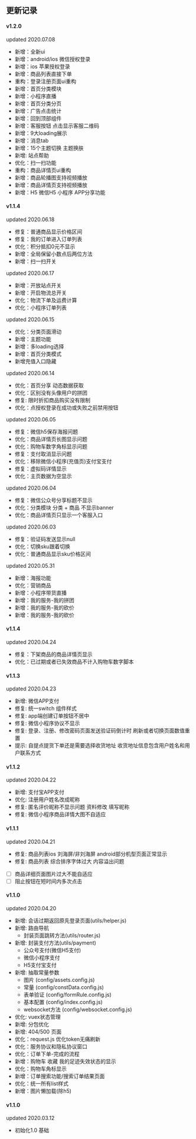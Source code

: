 ## 更新记录

#### v1.2.0

updated 2020.07.08

- 新增：全新ui
- 新增：android/ios 微信授权登录
- 新增：ios 苹果授权登录
- 新增：商品列表直接下单
- 重构：登录注册页面ui重构
- 新增：首页分类模块
- 新增：小程序直播
- 新增：首页分类分页
- 新增：广告点击统计
- 新增：回到顶部组件
- 新增：客服按钮 点击显示客服二维码
- 新增：9大loading展示
- 新增：消息tab
- 新增：15个主题切换 主题换肤
- 新增: 站点帮助
- 优化：扫一扫功能
- 重构：商品详情页ui重构
- 新增：商品轮播图支持视频播放
- 新增：商品详情页支持视频播放
- 新增：H5 微信H5 小程序 APP分享功能

#### v1.1.4

updated 2020.06.18

- 修复：普通商品显示价格区间
- 修复：我的订单进入订单列表
- 优化：积分抵扣0元不显示
- 新增：全局保留小数点后两位方法
- 新增：扫一扫开关

updated 2020.06.17

- 新增：开放站点开关
- 新增：开启物流总开关
- 优化：物流下单及运费计算
- 优化：小程序订单列表

updated 2020.06.15

- 优化：分类页面滑动
- 新增：主题功能
- 新增：多loading选择
- 新增：首页分类模式
- 新增充值入口隐藏

updated 2020.06.14

- 优化：首页分享 动态数据获取
- 优化：区别没有头像用户的拼团
- 修复: 限时折扣商品购买没有限制
- 优化：点授权登录在成功或失败之前禁用按钮

updated 2020.06.05

- 修复：微信h5保存海报问题
- 优化：商品详情页长图显示问题
- 优化：购物车数字角标显示问题
- 修复：支付取消显示问题
- 优化：移除微信小程序(充值页)支付宝支付
- 修复：虚拟码详情显示
- 优化：主页数据为空显示

updated 2020.06.04

- 修复：微信公众号分享标题不显示
- 优化：分类模块 分类 + 商品 不显示banner
- 优化：商品详情页只显示一个客服入口

updated 2020.06.03

- 修复：验证码发送显示null
- 优化：切换sku跟着切换
- 优化：普通商品显示sku价格区间

updated 2020.05.31

- 新增：海报功能
- 优化：营销商品
- 新增：小程序带货直播
- 新增：我的服务-我的拼团
- 新增：我的服务-我的砍价
- 新增：我的服务-我的砍价

#### v1.1.4

updated 2020.04.24

- 修复：下架商品的商品详情页显示
- 优化：已过期或者已失效商品不计入购物车数字脚本

#### v1.1.3

updated 2020.04.23

- 新增: 微信APP支付
- 修复: 统一switch 组件样式
- 修复: app端创建订单按钮不居中
- 修复: 微信小程序协议不显示
- 修复: 登录、注册、修改密码页面发送验证码倒计时 刷新或者切换页面数值重置
- 提示: 自提点提货下单还是需要选择收货地址 收货地址信息包含用户姓名和用户联系方式

#### v1.1.2

updated 2020.04.22

- 新增: 支付宝APP支付
- 优化: 注册用户姓名改成昵称
- 修复: 匿名评价昵称不显示问题 资料修改 填写昵称
- 修复: 微信小程序商品详情大图不自适应

#### v1.1.1

updated 2020.04.21

- 修复: 商品列表ios 刘海屏/非刘海屏 android部分机型页面正常显示
- 修复: 商品列表 综合排序字体过大 内容溢出问题
- [ ] 商品详细页面图片过大不能自适应
- [ ] 阻止按钮在短时间内多次点击

#### v1.1.0

updated 2020.04.20

- 新增: 会话过期返回原先登录页面(utils/helper.js)
- 新增: 路由导航
    - 封装页面跳转方法(utils/router.js)
- 新增: 封装支付方法(utils/payment)
    - 公众号支付(微信H5支付)
    - 微信小程序支付
    - H5支付宝支付
- 新增: 抽取常量参数
    - 图片 (config/assets.config.js)
    - 常量 (config/constData.config.js)
    - 表单验证 (config/formRule.config.js)
    - 基本配置 (config/index.config.js)
    - websocket方法 (config/websocket.config.js)
- 优化: vuex状态管理
- 新增: 分包优化
- 新增: 404/500 页面
- 优化：request.js 优化token无痛刷新
- 优化：服务协议和隐私协议窗口
- 优化：订单下单-完成的流程
- 新增：购物车 收藏 我的足迹失效状态的显示
- 优化：购物车角标显示
- 新增：订单搜索功能/搜索订单结果页面
- 优化：统一所有list样式
- 新增：图片懒加载(除h5)

#### v1.1.0

updated 2020.03.12

- 初始化1.0 基础
